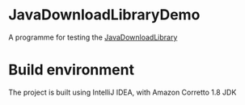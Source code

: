 # JavaDownloadLibraryDemo
A programme for testing the [JavaDownloadLibrary](https://github.com/MrMarnic/JavaDownloadLibrary)  

# Build environment
The project is built using IntelliJ IDEA, with Amazon Corretto 1.8 JDK
